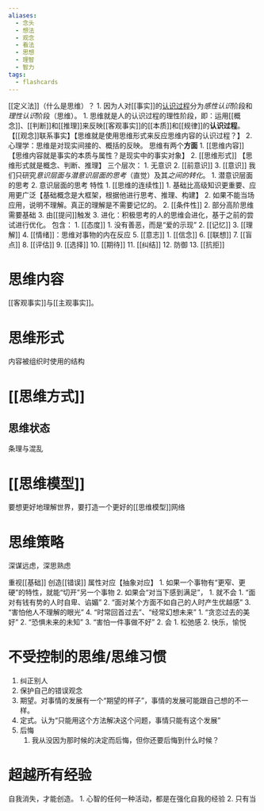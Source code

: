 ```yaml
---
aliases:
  - 念头
  - 想法
  - 观念
  - 看法
  - 思想
  - 理智
  - 智力
tags:
  - flashcards
---
```

[[定义法]]（什么是思维）？
	1. 因为人对[[事实]]的<u>认识过程</u>分为*感性认识*阶段和*理性认识*阶段（思维）。
		1. 思维就是人的认识过程的理性阶段，即：运用[[概念]]、[[判断]]和[[推理]]来反映[[客观事实]]的[[本质]]和[[规律]]的**认识过程**。【[[观念]]联系事实】【思维就是使用思维形式来反应思维内容的认识过程？】
	2. 心理学：思维是对现实间接的、概括的反映。
思维有两个**方面** 
	1. [[思维内容]] 【思维内容就是事实的本质与属性？是现实中的事实对象】
	2. [[思维形式]] 【思维形式就是概念、判断、推理】
三个层次：
	1. 无意识
	2. [[前意识]] 
	3. [[意识]] 
我们只研究*意识层面与潜意识层面的思考*（直觉）及其*之间的转化*。
	1. 潜意识层面的思考
	2. 意识层面的思考
特性
	1. [[思维的连续性]] 
		1. 基础比高级知识更重要、应用更广泛【基础概念是大框架，根据他进行思考、推理、构建】
		2. 如果不能当场应用，说明不理解。真正的理解是不需要记忆的。
	2. [[条件性]] 
		2. 部分高阶思维需要基础
		3. 由[[提问]]触发
	3. 进化：积极思考的人的思维会进化，基于之前的尝试进行优化。
包含：
	1. [[态度]] 
		1. 没有善恶，而是“爱的示现”
	2. [[记忆]] 
	3. [[理解]] 
	4. [[情绪]]：思维对事物的内在反应
	5. [[意志]] 
		1. [[信念]] 
	6. [[联想]] 
	7. [[盲点]] 
	8. [[评估]] 
	9. [[选择]] 
	10. [[期待]] 
	11. [[纠结]] 
	12. 防御
	13. [[抗拒]] 

# 思维内容
[[客观事实]]与[[主观事实]]。
# 思维形式
内容被组织时使用的结构
# [[思维方式]] 
## 思维状态
条理与混乱
# [[思维模型]] 
要想更好地理解世界，要打造一个更好的[[思维模型]]网络
# 思维策略
深谋远虑，深思熟虑

重视[[基础]] 
创造[[错误]] 
属性对应【抽象对应】
	1. 如果一个事物有“更窄、更硬”的特性，就能“切开”另一个事物
	2. 如果会“对当下感到满足”，
		1. 就不会
			1. “面对有钱有势的人时自卑、谄媚”
			2. “面对某个方面不如自己的人时产生优越感”
			3. “害怕他人不理解的眼光”
			4. “时常回首过去”、“经常幻想未来”
				1. “贪恋过去的美好”
				2. “恐惧未来的未知”
				3. “害怕一件事做不好”
		2. 会
			1. 松弛感
			2. 快乐，愉悦
# 不受控制的思维/思维习惯
1. 纠正别人
2. 保护自己的错误观念
3. 期望。对事情的发展有一个“期望的样子”，事情的发展可能跟自己想的不一样。
4. 定式。认为“只能用这个方法解决这个问题，事情只能有这个发展”
5. 后悔
	1. 我从没因为那时候的决定而后悔，但你还要后悔到什么时候？

# 超越所有经验
自我消失，才能创造。
	1. 心智的任何一种活动，都是在强化自我的经验
	2. 只有当